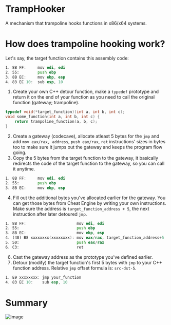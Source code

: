 # TrampHooker
A mechanism that trampoline hooks functions in x86/x64 systems.
# How does trampoline hooking work?
Let's say, the target function contains this assembly code:
```asm
1. 8B FF:     mov edi, edi
2. 55:        push ebp
3. 8B EC:     mov ebp, esp
4. 83 EC 10:  sub esp, 10
```

1. Create your own C++ detour function, make a `typedef` prototype and return it on the end of your function as you need to call the original function (gateway; trampoline).
```cpp
typedef void(*target_function)(int a, int b, int c);
void some_function(int a, int b, int c) {
    return trampoline_function(a, b, c);
}
```
2. Create a gateway (codecave), allocate atleast 5 bytes for the `jmp` and add `mov eax/rax, address`, `push eax/rax`, `ret` instructions' sizes in bytes too to make sure it jumps out the gateway and keeps the program flow going.
3. Copy the 5 bytes from the target function to the gateway, it basically redirects the code of the target function to the gateway, so you can call it anytime.
```asm
1. 8B FF:     mov edi, edi
2. 55:        push ebp
3. 8B EC:     mov ebp, esp
```
4. Fill out the additional bytes you've allocated earlier for the gateway. You can get those bytes from Cheat Engine by writing your own instructions. Make sure the address is `target_function_address + 5`, the next instruction after later detoured `jmp`.
```asm
1. 8B FF:                      mov edi, edi
2. 55:                         push ebp
3. 8B EC:                      mov ebp, esp
4. (48) B8 xxxxxxxx(xxxxxxxx): mov eax/rax, target_function_address+5
5. 50:                         push eax/rax
6. C3:                         ret
```
6. Cast the gateway address as the prototype you've defined earlier.
7. Detour (modify) the target function's first 5 bytes with `jmp` to your C++ function address. Relative `jmp` offset formula is: `src-dst-5`.
```asm
1. E9 xxxxxxxx: jmp your_function
4. 83 EC 10:    sub esp, 10
```
# Summary
![image](https://github.com/splexas/TrampHooker/assets/62573774/edaaaeee-5ffb-4134-b20f-488781fe5368)
